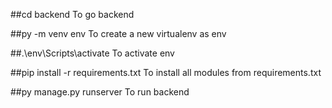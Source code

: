 ##cd backend
To go backend

##py -m venv env
To create a new virtualenv as env

##.\env\Scripts\activate
To activate env

##pip install -r requirements.txt
To install all modules from requirements.txt

##py manage.py runserver
To run backend
